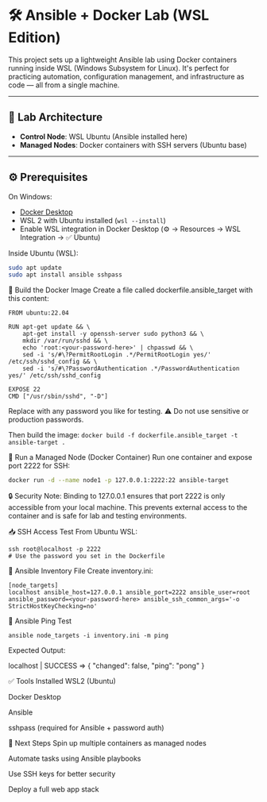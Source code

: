 # 🛠️ Ansible + Docker Lab (WSL Edition)

This project sets up a lightweight Ansible lab using Docker containers running inside WSL (Windows Subsystem for Linux). It's perfect for practicing automation, configuration management, and infrastructure as code — all from a single machine.

---

## 🚀 Lab Architecture

- **Control Node**: WSL Ubuntu (Ansible installed here)
- **Managed Nodes**: Docker containers with SSH servers (Ubuntu base)

---

## ⚙️ Prerequisites

On Windows:

- [Docker Desktop](https://www.docker.com/products/docker-desktop)
- WSL 2 with Ubuntu installed (`wsl --install`)
- Enable WSL integration in Docker Desktop (⚙️ → Resources → WSL Integration → ✅ Ubuntu)

Inside Ubuntu (WSL):

```bash
sudo apt update
sudo apt install ansible sshpass
```

🧱 Build the Docker Image
Create a file called dockerfile.ansible_target with this content:

```
FROM ubuntu:22.04

RUN apt-get update && \
    apt-get install -y openssh-server sudo python3 && \
    mkdir /var/run/sshd && \
    echo 'root:<your-password-here>' | chpasswd && \
    sed -i 's/#\?PermitRootLogin .*/PermitRootLogin yes/' /etc/ssh/sshd_config && \
    sed -i 's/#\?PasswordAuthentication .*/PasswordAuthentication yes/' /etc/ssh/sshd_config

EXPOSE 22
CMD ["/usr/sbin/sshd", "-D"] 
```
Replace <your-password-here> with any password you like for testing.
⚠️ Do not use sensitive or production passwords.

Then build the image:
```docker build -f dockerfile.ansible_target -t ansible-target .```

🐳 Run a Managed Node (Docker Container)
Run one container and expose port 2222 for SSH:

```bash
docker run -d --name node1 -p 127.0.0.1:2222:22 ansible-target
```
🔒 Security Note:
Binding to 127.0.0.1 ensures that port 2222 is only accessible from your local machine.
This prevents external access to the container and is safe for lab and testing environments.

📥 SSH Access Test
From Ubuntu WSL:
```
ssh root@localhost -p 2222
# Use the password you set in the Dockerfile
```

📂 Ansible Inventory File
Create inventory.ini:

```
[node_targets]
localhost ansible_host=127.0.0.1 ansible_port=2222 ansible_user=root ansible_password=<your-password-here> ansible_ssh_common_args='-o StrictHostKeyChecking=no'
```
🧪 Ansible Ping Test

```
ansible node_targets -i inventory.ini -m ping
```
Expected Output:

localhost | SUCCESS => {
  "changed": false,
  "ping": "pong"
}

✅ Tools Installed
WSL2 (Ubuntu)

Docker Desktop

Ansible

sshpass (required for Ansible + password auth)

📌 Next Steps
Spin up multiple containers as managed nodes

Automate tasks using Ansible playbooks

Use SSH keys for better security

Deploy a full web app stack
